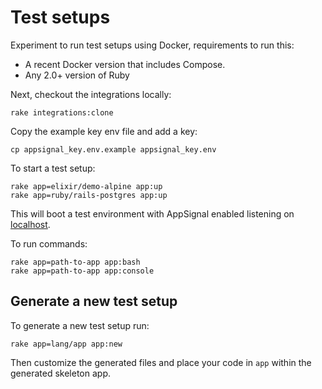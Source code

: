 # Test setups

Experiment to run test setups using Docker, requirements to run this:

* A recent Docker version that includes Compose.
* Any 2.0+ version of Ruby

Next, checkout the integrations locally:

```
rake integrations:clone
```

Copy the example key env file and add a key:

```
cp appsignal_key.env.example appsignal_key.env
```

To start a test setup:

```
rake app=elixir/demo-alpine app:up
rake app=ruby/rails-postgres app:up
```

This will boot a test environment with AppSignal enabled listening on
[localhost](http://localhost:3000).

To run commands:

```
rake app=path-to-app app:bash
rake app=path-to-app app:console
```

## Generate a new test setup

To generate a new test setup run:

```
rake app=lang/app app:new
```

Then customize the generated files and place your code in `app` within
the generated skeleton app.

